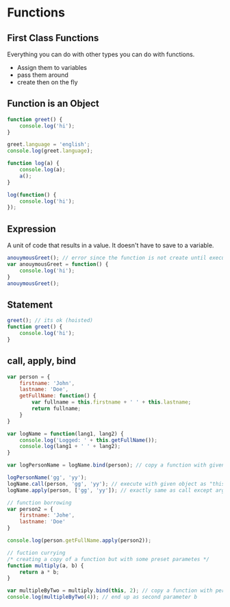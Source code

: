 # Functions

## First Class Functions

Everything you can do with other types you can do with functions.

* Assign them to variables
* pass them around
* create then on the fly

## Function is an Object

```javascript
function greet() {
    console.log('hi');
}

greet.language = 'english';
console.log(greet.language);
```

```javascript
function log(a) {
    console.log(a);
    a();
}

log(function() {
    console.log('hi');
});
```

## Expression

A unit of code that results in a value. It doesn't have to save to a variable.

```javascript
anouymousGreet(); // error since the function is not create until execution phase
var anouymousGreet = function() {
    console.log('hi');
}
anouymousGreet();
```

## Statement

```javascript
greet(); // its ok (hoisted)
function greet() {
    console.log('hi');
}
```

## call, apply, bind

```js
var person = {
    firstname: 'John',
    lastname: 'Doe',
    getFullName: function() {
        var fullname = this.firstname + ' ' + this.lastname;
        return fullname;
    }
}

var logName = function(lang1, lang2) {
    console.log('Logged: ' + this.getFullName());
    console.log(lang1 + ' ' + lang2);
}

var logPersonName = logName.bind(person); // copy a function with given object as "this" point to

logPersonName('gg', 'yy');
logName.call(person, 'gg', 'yy'); // execute with given object as "this" point to
logName.apply(person, ['gg', 'yy']); // exactly same as call except argument as array

// function borrowing
var person2 = {
    firstname: 'Johe',
    lastname: 'Doe'
}

console.log(person.getFullName.apply(person2));

// fuction currying
/* creating a copy of a function but with some preset parametes */
function multiply(a, b) {
    return a * b;
}

var multipleByTwo = multiply.bind(this, 2); // copy a function with permanent parameter
console.log(multipleByTwo(4)); // end up as second parameter b
```



